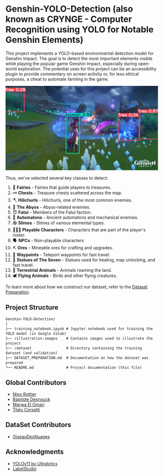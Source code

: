 # Genshin-YOLO-Detection (also known as CRYNGE - Computer Recognition using YOLO for Notable Genshin Elements)

This project implements a YOLO-based environmental detection model for Genshin Impact. The goal is to detect the most important elements visible while playing the popular game Genshin Impact, especially during open-world exploration. The potential uses for this project can be an accessibility plugin to provide commentary on screen activity or, for less ethical purposes, a cheat to automate farming in the game.

![Example Detection](illustration-images/exemple_detection.png)

Thus, we've selected several key classes to detect:
1. 🧚 **Fairies** - Fairies that guide players to treasures.
2. 🗝️ **Chests** - Treasure chests scattered across the map.
3. 🪓 **Hilichurls** - Hilichurls, one of the most common enemies.
4. 🌌 **The Abyss** - Abyss-related enemies.
5. 😈 **Fatui** - Members of the Fatui faction.
6. 🤖 **Automatons** - Ancient automatons and mechanical enemies.
7. 🟢 **Slimes** - Slimes of various elemental types.
8. 🧑‍🤝‍🧑 **Playable Characters** - Characters that are part of the player's roster.
9. 🗣️ **NPCs** - Non-playable characters
10. ⛏️ **Ores** - Mineable ores for crafting and upgrades.
11. 📍 **Waypoints** - Teleport waypoints for fast travel.
12. 🗿 **Statues of The Seven** - Statues used for healing, map unlocking, and fast travel.
13. 🐾 **Terrestrial Animals** - Animals roaming the land.
14. 🕊️ **Flying Animals** - Birds and other flying creatures.

To learn more about how we construct our dataset, refer to the [Dataset Preparation](DATASET_PREPARATION.md).

## Project Structure

```
Genshin-YOLO-Detection/
│
├── training_notebook.ipynb # Jupyter notebook used for training the YOLO model (in Google Colab)
├── /illustration-images    # Contains images used to illustrate the project
├── /dataset                # Directory containing the training dataset (and validation)
├── DATASET_PREPARATION.md  # Documentation on how the dataset was prepared
└── README.md               # Project documentation (this file)
```

## Global Contributors

- [Nino Rottier](https://github.com/steno3)
- [Baptiste Desnouck](https://github.com/baptdes)
- [Marwa El Omari](https://github.com/marwa-elomari)
- [Théo Corsetti]()

## DataSet Contributors

- [OiseauDesNuages](https://github.com/OiseauDesNuages)

## Acknowledgments
- [YOLOv11 by Ultralytics](https://github.com/ultralytics/ultralytics)
- [LabelStudio](https://labelstud.io/)
